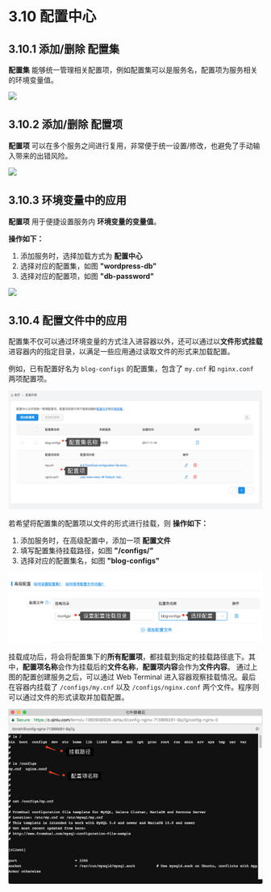 # 3.10 配置中心

## 3.10.1 添加/删除 配置集

**配置集** 能够统一管理相关配置项，例如配置集可以是服务名，配置项为服务相关的环境变量值。

![](_figures/user-guide/configmap-create.gif)

## 3.10.2 添加/删除 配置项</span>

**配置项** 可以在多个服务之间进行复用，非常便于统一设置/修改，也避免了手动输入带来的出错风险。

![](_figures/user-guide/configmap-items.gif)

## 3.10.3 环境变量中的应用

**配置项** 用于便捷设置服务内 **环境变量的变量值**。

**操作如下：**  
1. 添加服务时，选择加载方式为 **配置中心**  
2. 选择对应的配置集，如图 **"wordpress-db"**  
3. 选择对应的配置项，如图 **"db-password"**

![](_figures/user-guide/configmap-add-item.png)

## 3.10.4 配置文件中的应用

配置集不仅可以通过环境变量的方式注入进容器以外，还可以通过以**文件形式挂载**进容器内的指定目录，以满足一些应用通过读取文件的形式来加载配置。

例如，已有配置好名为 `blog-configs` 的配置集，包含了 `my.cnf` 和 `nginx.conf` 两项配置项。

![](_figures/user-guide/configmap-list.png)

若希望将配置集的配置项以文件的形式进行挂载，则 **操作如下：**  
1. 添加服务时，在高级配置中，添加一项 **配置文件**
2. 填写配置集待挂载路径，如图 **"/configs/"**  
3. 选择对应的配置集名，如图 **"blog-configs"**

![](_figures/user-guide/configmap-mount.png)

挂载成功后，将会将配置集下的**所有配置项**，都挂载到指定的挂载路径底下。其中，**配置项名称**会作为挂载后的**文件名称**，**配置项内容**会作为**文件内容**。
通过上图的配置创建服务之后，可以通过 Web Terminal 进入容器观察挂载情况。最后在容器内挂载了 `/configs/my.cnf` 以及 `/configs/nginx.conf` 两个文件。程序则可以通过文件的形式读取并加载配置。

![](_figures/user-guide/configmap-mount-result.png)